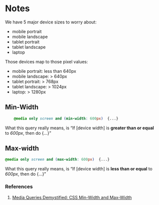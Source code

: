 # Notes

We have 5 major device sizes to worry about:

- mobile portrait
- mobile landscape
- tablet portrait
- tablet landscape
- laptop

Those devices map to those pixel values:

- mobile portrait: less than 640px
- mobile landscape: > 640px
- tablet portrait: > 768px
- tablet landscape: > 1024px
- laptop: > 1280px

## Min-Width

```css
    @media only screen and (min-width: 600px)  {...}
```

What this query really means, is “If [device width] is **greater than or equal** to *600px*, then do {…}”

## Max-width

```css
@media only screen and (max-width: 600px)  {...}
```

What this query really means, is “If [device width] is **less than or equal** to *600px*, then do {…}”

### References

1. [Media Queries Demystified: CSS Min-Width and Max-Width](https://www.emailonacid.com/blog/article/email-development/emailology_media_queries_demystified_min-width_and_max-width/)